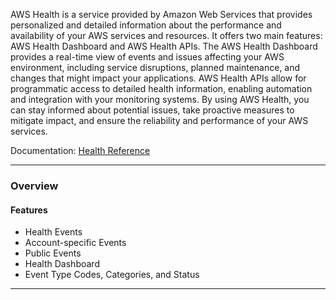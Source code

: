 AWS Health is a service provided by Amazon Web Services that provides personalized and detailed information about the performance and availability of your AWS services and resources. It offers two main features: AWS Health Dashboard and AWS Health APIs. The AWS Health Dashboard provides a real-time view of events and issues affecting your AWS environment, including service disruptions, planned maintenance, and changes that might impact your applications. AWS Health APIs allow for programmatic access to detailed health information, enabling automation and integration with your monitoring systems. By using AWS Health, you can stay informed about potential issues, take proactive measures to mitigate impact, and ensure the reliability and performance of your AWS services.

Documentation: [Health Reference](https://aws.amazon.com/premiumsupport/technology/aws-health/)
___
### Overview
#### Features
- Health Events
- Account-specific Events
- Public Events
- Health Dashboard
- Event Type Codes, Categories, and Status

___